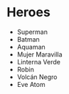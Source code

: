 # Heroes

* Superman
* Batman
* Aquaman
* Mujer Maravilla
* Linterna Verde
* Robin
* Volcán Negro
* Eve Atom
